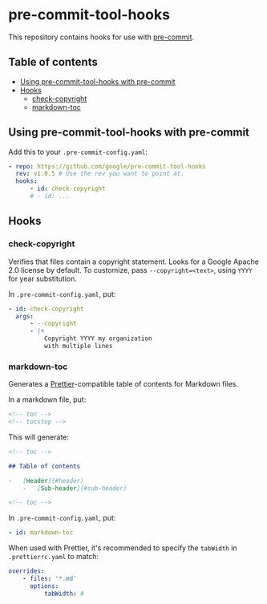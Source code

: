 # pre-commit-tool-hooks

<!--
Copyright 2020 Google LLC

Licensed under the Apache License, Version 2.0 (the "License");
you may not use this file except in compliance with the License.
You may obtain a copy of the License at

    https://www.apache.org/licenses/LICENSE-2.0

Unless required by applicable law or agreed to in writing, software
distributed under the License is distributed on an "AS IS" BASIS,
WITHOUT WARRANTIES OR CONDITIONS OF ANY KIND, either express or implied.
See the License for the specific language governing permissions and
limitations under the License.
-->

This repository contains hooks for use with [pre-commit](pre-commit.com).

<!-- toc -->

## Table of contents

-   [Using pre-commit-tool-hooks with pre-commit](#using-pre-commit-tool-hooks-with-pre-commit)
-   [Hooks](#hooks)
    -   [check-copyright](#check-copyright)
    -   [markdown-toc](#markdown-toc)

<!-- tocstop -->

## Using pre-commit-tool-hooks with pre-commit

Add this to your `.pre-commit-config.yaml`:

```yaml
- repo: https://github.com/google/pre-commit-tool-hooks
  rev: v1.0.5 # Use the rev you want to point at.
  hooks:
      - id: check-copyright
      # - id: ...
```

## Hooks

### check-copyright

Verifies that files contain a copyright statement. Looks for a Google Apache 2.0
license by default. To customize, pass `--copyright=<text>`, using `YYYY` for
year substitution.

In `.pre-commit-config.yaml`, put:

```yaml
- id: check-copyright
  args:
      - --copyright
      - |+
          Copyright YYYY my organization
          with multiple lines
```

### markdown-toc

Generates a [Prettier](https://pretter.io)-compatible table of contents for
Markdown files.

In a markdown file, put:

```md
<!-- toc -->
<!-- tocstop -->
```

This will generate:

```md
<!-- toc -->

## Table of contents

-   [Header](#header)
    -   [Sub-header](#sub-header)

<!-- toc -->
```

In `.pre-commit-config.yaml`, put:

```yaml
- id: markdown-toc
```

When used with Prettier, it's recommended to specify the `tabWidth` in
`.prettierrc.yaml` to match:

```yaml
overrides:
    - files: '*.md'
      options:
          tabWidth: 4
```
